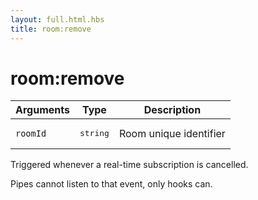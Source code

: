 ```yaml
---
layout: full.html.hbs
title: room:remove
---
```


# room:remove

<SinceBadge version="1.0.0" />

| Arguments | Type              | Description            |
| --------- | ----------------- | ---------------------- |
| `roomId`  | <pre>string</pre> | Room unique identifier |

Triggered whenever a real-time subscription is cancelled.

<div class="alert alert-info">Pipes cannot listen to that event, only hooks can.</div>
